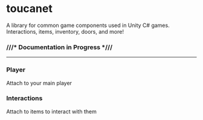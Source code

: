 # toucanet
A library for common game components used in Unity C# games. Interactions, items, inventory, doors, and more!


### ///* Documentation in Progress *///
---

### Player
Attach to your main player

### Interactions
Attach to items to interact with them


